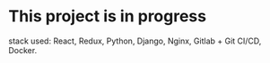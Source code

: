 # This project is in progress
stack used: React, Redux, Python, Django, Nginx, Gitlab + Git CI/CD, Docker.
